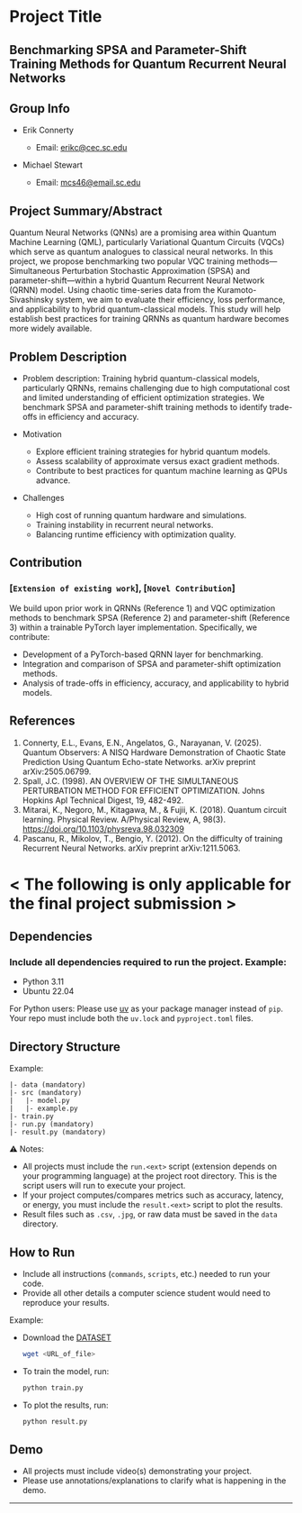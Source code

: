 # Project Title

## Benchmarking SPSA and Parameter-Shift Training Methods for Quantum Recurrent Neural Networks

## Group Info

* Erik Connerty

  * Email: [erikc@cec.sc.edu](mailto:erikc@cec.sc.edu)
* Michael Stewart

  * Email: [mcs46@email.sc.edu](mailto:mcs46@email.sc.edu)

## Project Summary/Abstract

Quantum Neural Networks (QNNs) are a promising area within Quantum Machine Learning (QML), particularly Variational Quantum Circuits (VQCs) which serve as quantum analogues to classical neural networks. In this project, we propose benchmarking two popular VQC training methods—Simultaneous Perturbation Stochastic Approximation (SPSA) and parameter-shift—within a hybrid Quantum Recurrent Neural Network (QRNN) model. Using chaotic time-series data from the Kuramoto-Sivashinsky system, we aim to evaluate their efficiency, loss performance, and applicability to hybrid quantum-classical models. This study will help establish best practices for training QRNNs as quantum hardware becomes more widely available.

## Problem Description

* Problem description: Training hybrid quantum-classical models, particularly QRNNs, remains challenging due to high computational cost and limited understanding of efficient optimization strategies. We benchmark SPSA and parameter-shift training methods to identify trade-offs in efficiency and accuracy.
* Motivation

  * Explore efficient training strategies for hybrid quantum models.
  * Assess scalability of approximate versus exact gradient methods.
  * Contribute to best practices for quantum machine learning as QPUs advance.
* Challenges

  * High cost of running quantum hardware and simulations.
  * Training instability in recurrent neural networks.
  * Balancing runtime efficiency with optimization quality.

## Contribution

### \[`Extension of existing work`], \[`Novel Contribution`]

We build upon prior work in QRNNs (Reference 1) and VQC optimization methods to benchmark SPSA (Reference 2) and parameter-shift (Reference 3) within a trainable PyTorch layer implementation. Specifically, we contribute:

* Development of a PyTorch-based QRNN layer for benchmarking.
* Integration and comparison of SPSA and parameter-shift optimization methods.
* Analysis of trade-offs in efficiency, accuracy, and applicability to hybrid models.

## References
1. Connerty, E.L., Evans, E.N., Angelatos, G., Narayanan, V. (2025). Quantum Observers: A NISQ Hardware Demonstration of Chaotic State Prediction Using Quantum Echo-state Networks. arXiv preprint arXiv:2505.06799.
2. Spall, J.C. (1998). AN OVERVIEW OF THE SIMULTANEOUS PERTURBATION METHOD FOR EFFICIENT OPTIMIZATION. Johns Hopkins Apl Technical Digest, 19, 482-492.
3. Mitarai, K., Negoro, M., Kitagawa, M., & Fujii, K. (2018). Quantum circuit learning. Physical Review. A/Physical Review, A, 98(3). https://doi.org/10.1103/physreva.98.032309
4. Pascanu, R., Mikolov, T., Bengio, Y. (2012). On the difficulty of training Recurrent Neural Networks. arXiv preprint arXiv:1211.5063.

# < The following is only applicable for the final project submission >  

## Dependencies  
### Include all dependencies required to run the project. Example:  
- Python 3.11  
- Ubuntu 22.04  

For Python users: Please use [uv](https://docs.astral.sh/uv/) as your package manager instead of `pip`. Your repo must include both the `uv.lock` and `pyproject.toml` files.  

## Directory Structure  
Example:  
```
|- data (mandatory)
|- src (mandatory)
|   |- model.py
|   |- example.py
|- train.py
|- run.py (mandatory)
|- result.py (mandatory)
```

⚠️ Notes:  
- All projects must include the `run.<ext>` script (extension depends on your programming language) at the project root directory. This is the script users will run to execute your project.  
- If your project computes/compares metrics such as accuracy, latency, or energy, you must include the `result.<ext>` script to plot the results.  
- Result files such as `.csv`, `.jpg`, or raw data must be saved in the `data` directory.  

## How to Run  
- Include all instructions (`commands`, `scripts`, etc.) needed to run your code.  
- Provide all other details a computer science student would need to reproduce your results.  

Example:  
- Download the [DATASET](dataset_link)
  ```bash
  wget <URL_of_file>
  ```

- To train the model, run:  
  ```bash
  python train.py
  ```  
- To plot the results, run:  
  ```bash
  python result.py
  ```  

## Demo  
- All projects must include video(s) demonstrating your project.  
- Please use annotations/explanations to clarify what is happening in the demo.  
---
